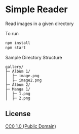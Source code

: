 # Simple Reader
Read images in a given directory

To run
``` bash
npm install
npm start
```

Sample Directory Structure
```
gallery/
├─ Album 1/
│  ├─ image.png
│  ├─ image2.png
├─ Album 2/
├─ Manga 1/
│  ├─ 1.png
│  ├─ 2.png

```

## License

[CC0 1.0 (Public Domain)](LICENSE.md)
